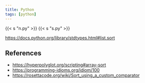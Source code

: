 ```yaml
---
title: Python
tags: [python]
---
```


{{< s "n.py" >}}
{{< s "s.py" >}}

<https://docs.python.org/library/stdtypes.html#list.sort>

## References

- <https://hyperpolyglot.org/scripting#array-sort>
- <https://programming-idioms.org/idiom/100>
- <https://rosettacode.org/wiki/Sort_using_a_custom_comparator>
